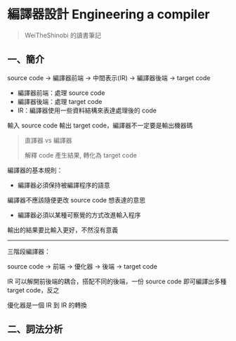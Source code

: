 # 編譯器設計 Engineering a compiler

> WeiTheShinobi 的讀書筆記

## 一、簡介

source code -> 編譯器前端 -> 中間表示(IR) -> 編譯器後端 -> target code

- 編譯器前端：處理 source code
- 編譯器後端：處理 target code
- IR：編譯器使用一些資料結構來表達處理後的 code

輸入 source code 輸出 target code，編譯器不一定要是輸出機器碼

> 直譯器 vs 編譯器
>
> 解釋 code 產生結果, 轉化為 target code

編譯器的基本規則：

- 編譯器必須保持被編譯程序的語意

編譯器不應該隨便更改 source code 想表達的意思

- 編譯器必須以某種可察覺的方式改進輸入程序

輸出的結果要比輸入更好，不然沒有意義

---

三階段編譯器：

source code -> 前端 -> 優化器 -> 後端 -> target code

IR 可以解開前後端的耦合，搭配不同的後端，一份 source code 即可編譯出多種 target code，反之

優化器是一個 IR 到 IR 的轉換

## 二、詞法分析

